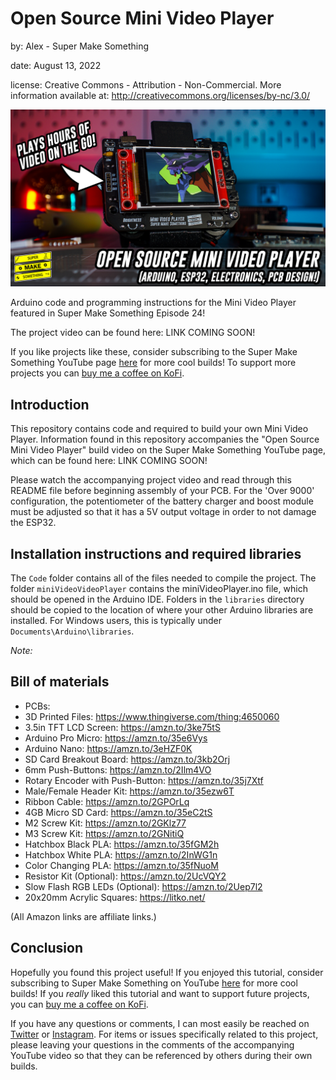 # Open Source Mini Video Player
by: Alex - Super Make Something

date: August 13, 2022

license: Creative Commons - Attribution - Non-Commercial.  More information available at: http://creativecommons.org/licenses/by-nc/3.0/

![Banner](https://raw.githubusercontent.com/SuperMakeSomething/mini-video-player/main/images/thumbnail.png)

Arduino code and programming instructions for the Mini Video Player featured in Super Make Something Episode 24!

The project video can be found here: LINK COMING SOON!

If you like projects like these, consider subscribing to the Super Make Something YouTube page [here](https://www.youtube.com/supermakesomething?sub_confirmation=1) for more cool builds!  To support more projects you can [buy me a coffee on KoFi](https://ko-fi.com/supermakesomething).

## Introduction
This repository contains code and required to build your own Mini Video Player.  Information found in this repository accompanies the "Open Source Mini Video Player" build video on the Super Make Something YouTube page, which can be found here: LINK COMING SOON!

Please watch the accompanying project video and read through this README file before beginning assembly of your PCB. For the 'Over 9000' configuration, the potentiometer of the battery charger and boost module must be adjusted so that it has a 5V output voltage in order to not damage the ESP32.

## Installation instructions and required libraries
The `Code` folder contains all of the files needed to compile the project.  The folder `miniVideoVideoPlayer` contains the miniVideoPlayer.ino file, which should be opened in the Arduino IDE.  Folders in the `libraries` directory should be copied to the location of where your other Arduino libraries are installed.  For Windows users, this is typically under `Documents\Arduino\libraries`.

*Note:*


## Bill of materials
- PCBs: 
- 3D Printed Files: https://www.thingiverse.com/thing:4650060
- 3.5in TFT LCD Screen: https://amzn.to/3ke75tS
- Arduino Pro Micro: https://amzn.to/35e6Vys
- Arduino Nano: https://amzn.to/3eHZF0K
- SD Card Breakout Board: https://amzn.to/3kb2Orj
- 6mm Push-Buttons: https://amzn.to/2Ilm4VO
- Rotary Encoder with Push-Button: https://amzn.to/35j7Xtf
- Male/Female Header Kit: https://amzn.to/35ezw6T
- Ribbon Cable: https://amzn.to/2GPOrLq
- 4GB Micro SD Card: https://amzn.to/35eC2tS
- M2 Screw Kit: https://amzn.to/2GKlz77
- M3 Screw Kit: https://amzn.to/2GNitiQ
- Hatchbox Black PLA: https://amzn.to/35fGM2h
- Hatchbox White PLA: https://amzn.to/2InWG1n
- Color Changing PLA: https://amzn.to/35fNuoM
- Resistor Kit (Optional): https://amzn.to/2UcVQY2
- Slow Flash RGB LEDs (Optional): https://amzn.to/2Uep7l2
- 20x20mm Acrylic Squares: https://litko.net/

(All Amazon links are affiliate links.)

## Conclusion
Hopefully you found this project useful!  If you enjoyed this tutorial, consider subscribing to Super Make Something on YouTube [here](https://www.youtube.com/supermakesomething?sub_confirmation=1) for more cool builds!  If you _really_ liked this tutorial and want to support future projects, you can [buy me a coffee on KoFi](https://ko-fi.com/supermakesomething).

If you have any questions or comments, I can most easily be reached on [Twitter](https://twitter.com/supermakesmthng) or [Instagram](https://www.instagram.com/supermakesomething/).  For items or issues specifically related to this project, please leaving your questions in the comments of the accompanying YouTube video so that they can be referenced by others during their own builds.


